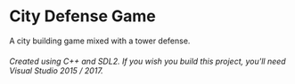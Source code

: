 # City Defense Game
A city building game mixed with a tower defense.

###### Created using C++ and SDL2. If you wish you build this project, you'll need Visual Studio 2015 / 2017.
